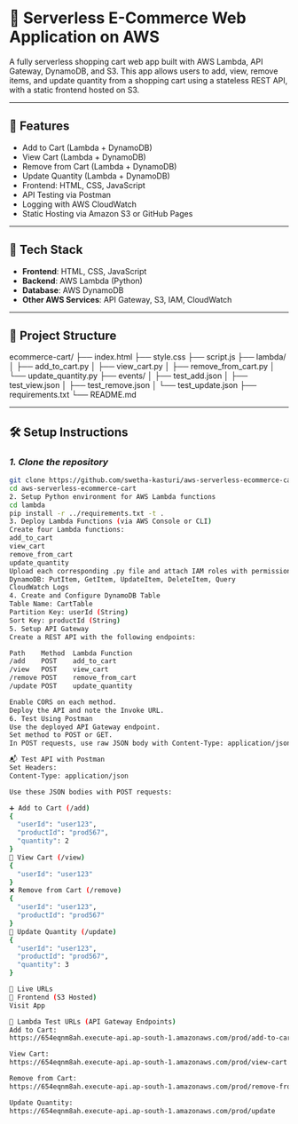 # 🛒 Serverless E-Commerce Web Application on AWS

A fully serverless shopping cart web app built with AWS Lambda, API Gateway, DynamoDB, and S3. This app allows users to add, view, remove items, and update quantity from a shopping cart using a stateless REST API, with a static frontend hosted on S3.

---

## 🚀 Features

- Add to Cart (Lambda + DynamoDB)
- View Cart (Lambda + DynamoDB)
- Remove from Cart (Lambda + DynamoDB)
- Update Quantity (Lambda + DynamoDB)
- Frontend: HTML, CSS, JavaScript
- API Testing via Postman
- Logging with AWS CloudWatch
- Static Hosting via Amazon S3 or GitHub Pages

---

## 🧰 Tech Stack

- **Frontend**: HTML, CSS, JavaScript
- **Backend**: AWS Lambda (Python)
- **Database**: AWS DynamoDB
- **Other AWS Services**: API Gateway, S3, IAM, CloudWatch

---

## 📁 Project Structure

ecommerce-cart/
├── index.html
├── style.css
├── script.js
├── lambda/
│ ├── add_to_cart.py
│ ├── view_cart.py
│ ├── remove_from_cart.py
│ └── update_quantity.py
├── events/
│ ├── test_add.json
│ ├── test_view.json
│ ├── test_remove.json
│ └── test_update.json
├── requirements.txt
└── README.md

---

## 🛠️ Setup Instructions

### *1. Clone the repository*

```bash
git clone https://github.com/swetha-kasturi/aws-serverless-ecommerce-cart.git
cd aws-serverless-ecommerce-cart
2. Setup Python environment for AWS Lambda functions
cd lambda
pip install -r ../requirements.txt -t .
3. Deploy Lambda Functions (via AWS Console or CLI)
Create four Lambda functions:
add_to_cart
view_cart
remove_from_cart
update_quantity
Upload each corresponding .py file and attach IAM roles with permissions for:
DynamoDB: PutItem, GetItem, UpdateItem, DeleteItem, Query
CloudWatch Logs
4. Create and Configure DynamoDB Table
Table Name: CartTable
Partition Key: userId (String)
Sort Key: productId (String)
5. Setup API Gateway
Create a REST API with the following endpoints:

Path	Method	Lambda Function
/add	POST	add_to_cart
/view	POST	view_cart
/remove	POST	remove_from_cart
/update	POST	update_quantity

Enable CORS on each method.
Deploy the API and note the Invoke URL.
6. Test Using Postman
Use the deployed API Gateway endpoint.
Set method to POST or GET.
In POST requests, use raw JSON body with Content-Type: application/json.

📬 Test API with Postman
Set Headers:
Content-Type: application/json

Use these JSON bodies with POST requests:

➕ Add to Cart (/add)
{
  "userId": "user123",
  "productId": "prod567",
  "quantity": 2
}
👀 View Cart (/view)
{
  "userId": "user123"
}
❌ Remove from Cart (/remove)
{
  "userId": "user123",
  "productId": "prod567"
}
🔁 Update Quantity (/update)
{
  "userId": "user123",
  "productId": "prod567",
  "quantity": 3
}

🔗 Live URLs
🛒 Frontend (S3 Hosted)
Visit App

🧪 Lambda Test URLs (API Gateway Endpoints)
Add to Cart:
https://654eqnm8ah.execute-api.ap-south-1.amazonaws.com/prod/add-to-cart

View Cart:
https://654eqnm8ah.execute-api.ap-south-1.amazonaws.com/prod/view-cart

Remove from Cart:
https://654eqnm8ah.execute-api.ap-south-1.amazonaws.com/prod/remove-from-cart

Update Quantity:
https://654eqnm8ah.execute-api.ap-south-1.amazonaws.com/prod/update
